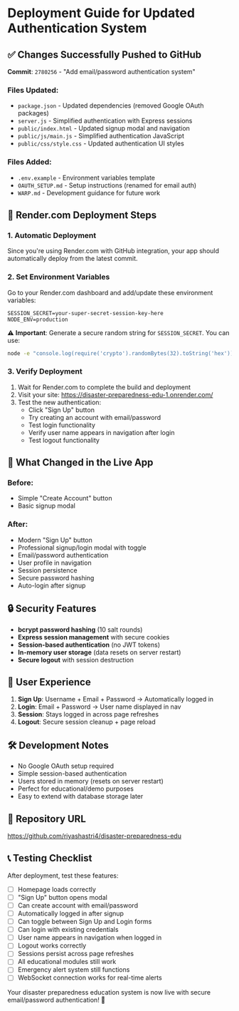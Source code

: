 # Deployment Guide for Updated Authentication System

## ✅ Changes Successfully Pushed to GitHub

**Commit**: `2780256` - "Add email/password authentication system"

### Files Updated:
- `package.json` - Updated dependencies (removed Google OAuth packages)
- `server.js` - Simplified authentication with Express sessions
- `public/index.html` - Updated signup modal and navigation
- `public/js/main.js` - Simplified authentication JavaScript
- `public/css/style.css` - Updated authentication UI styles

### Files Added:
- `.env.example` - Environment variables template
- `OAUTH_SETUP.md` - Setup instructions (renamed for email auth)
- `WARP.md` - Development guidance for future work

## 🚀 Render.com Deployment Steps

### 1. Automatic Deployment
Since you're using Render.com with GitHub integration, your app should automatically deploy from the latest commit.

### 2. Set Environment Variables
Go to your Render.com dashboard and add/update these environment variables:

```env
SESSION_SECRET=your-super-secret-session-key-here
NODE_ENV=production
```

⚠️ **Important**: Generate a secure random string for `SESSION_SECRET`. You can use:
```bash
node -e "console.log(require('crypto').randomBytes(32).toString('hex'))"
```

### 3. Verify Deployment
1. Wait for Render.com to complete the build and deployment
2. Visit your site: https://disaster-preparedness-edu-1.onrender.com/
3. Test the new authentication:
   - Click "Sign Up" button
   - Try creating an account with email/password
   - Test login functionality
   - Verify user name appears in navigation after login
   - Test logout functionality

## 🔧 What Changed in the Live App

### Before:
- Simple "Create Account" button
- Basic signup modal

### After:
- Modern "Sign Up" button
- Professional signup/login modal with toggle
- Email/password authentication
- User profile in navigation
- Session persistence
- Secure password hashing
- Auto-login after signup

## 🔒 Security Features

- **bcrypt password hashing** (10 salt rounds)
- **Express session management** with secure cookies
- **Session-based authentication** (no JWT tokens)
- **In-memory user storage** (data resets on server restart)
- **Secure logout** with session destruction

## 📱 User Experience

1. **Sign Up**: Username + Email + Password → Automatically logged in
2. **Login**: Email + Password → User name displayed in nav
3. **Session**: Stays logged in across page refreshes
4. **Logout**: Secure session cleanup + page reload

## 🛠 Development Notes

- No Google OAuth setup required
- Simple session-based authentication
- Users stored in memory (resets on server restart)
- Perfect for educational/demo purposes
- Easy to extend with database storage later

## 🔗 Repository URL

https://github.com/riyashastri4/disaster-preparedness-edu

## 📞 Testing Checklist

After deployment, test these features:
- [ ] Homepage loads correctly
- [ ] "Sign Up" button opens modal
- [ ] Can create account with email/password
- [ ] Automatically logged in after signup
- [ ] Can toggle between Sign Up and Login forms
- [ ] Can login with existing credentials
- [ ] User name appears in navigation when logged in
- [ ] Logout works correctly
- [ ] Sessions persist across page refreshes
- [ ] All educational modules still work
- [ ] Emergency alert system still functions
- [ ] WebSocket connection works for real-time alerts

Your disaster preparedness education system is now live with secure email/password authentication! 🎉